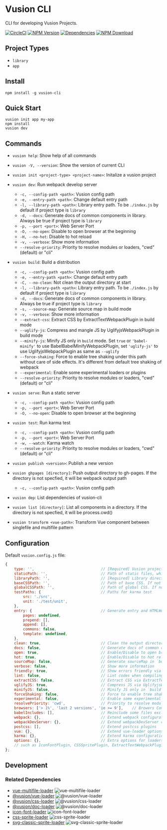 # Vusion CLI

CLI for developing Vusion Projects.

[![CircleCI][circleci-img]][circleci-url]
[![NPM Version][npm-img]][npm-url]
[![Dependencies][david-img]][david-url]
[![NPM Download][download-img]][download-url]

[circleci-img]: https://img.shields.io/circleci/project/github/vusion/vusion-cli.svg?style=flat-square
[circleci-url]: https://circleci.com/gh/vusion/vusion-cli
[npm-img]: http://img.shields.io/npm/v/vusion-cli.svg?style=flat-square
[npm-url]: http://npmjs.org/package/vusion-cli
[david-img]: http://img.shields.io/david/vusion/vusion-cli.svg?style=flat-square
[david-url]: https://david-dm.org/vusion/vusion-cli
[download-img]: https://img.shields.io/npm/dm/vusion-cli.svg?style=flat-square
[download-url]: https://npmjs.org/package/vusion-cli

## Project Types

- `library`
- `app`

## Install

``` shell
npm install -g vusion-cli
```

## Quick Start

``` shell
vusion init app my-app
npm install
vusion dev
```

## Commands

- `vusion help`: Show help of all commands
- `vusion -V, --version`: Show the version of current CLI

- `vusion init <project-type> <project-name>`: Initalize a vusion project
- `vusion dev`: Run webpack develop server
    - `-c, --config-path <path>`: Vusion config path
    - `-e, --entry-path <path>`: Change default entry path
    - `-l, --library-path <path>`: Library entry path. To be `./index.js` by default if project type is `library`
    - `-d, --docs`: Generate docs of common components in library. Always be true if project type is `library`
    - `-p, --port <port>`: Web Server Port
    - `-O, --no-open`: Disable to open browser at the beginning
    - `-H, --no-hot`: Disable to hot reload
    - `-v, --verbose`: Show more information
    - `--resolve-priority`: Priority to resolve modules or loaders, "cwd"(default) or "cli"
- `vusion build`: Build a distribution
    - `-c, --config-path <path>`: Vusion config path
    - `-e, --entry-path <path>`: Change default entry path
    - `-C, --no-clean`: Not clean the output directory at start
    - `-l, --library-path <path>`: Library entry path. To be `./index.js` by default if project type is `library`
    - `-d, --docs`: Generate docs of common components in library. Always be true if project type is `library`
    - `-s, --source-map`: Generate source map in build mode
    - `-v, --verbose`: Show more information
    - `--extract-css`: Extract CSS by ExtractTextWebpackPlugin in build mode
    - `--uglify-js`: Compress and mangle JS by UglifyjsWebpackPlugin in build mode
    - `--minify-js`: Minify JS only in `build` mode. Set `true` or `'babel-minify'` to use BabelBabelMinifyWebpackPlugin, set `'uglify-js'` to use UglifyjsWebpackPlugin as same as `--uglify`
    - `--force-shaking`: Force to enable tree shaking under this path without care of side effects. It\'s different from default tree shaking of webpack
    - `--experimental`: Enable some experimental loaders or plugins
    - `--resolve-priority`: Priority to resolve modules or loaders, "cwd"(default) or "cli"
- `vusion serve`: Run a static server
    - `-c, --config-path <path>`: Vusion config path
    - `-p, --port <port>`: Web Server Port
    - `-O, --no-open`: Disable to open browser at the beginning
- `vusion test`: Run karma test
    - `-c, --config-path <path>`: Vusion config path
    - `-p, --port <port>`: Web Server Port
    - `-w, --watch`: Karma watch
    - `--resolve-priority`: Priority to resolve modules or loaders, "cwd"(default) or "cli"
- `vusion publish <version>`: Publish a new version
- `vusion ghpages [directory]`: Push output directory to gh-pages. If the directory is not specfied, it will be webpack output path
    - `-c, --config-path <path>`: Vusion config path
- `vusion dep`: List dependencies of vusion-cli
- `vusion list [directory]`: List all components in a directory. If the directory is not specfied, it will be process.cwd()
- `vusion transform <vue-path>`: Transform Vue component between singlefile and multifile pattern

## Configuration

Default `vusion.config.js` file:

``` js
{
    type: '',                              // [Required] Vusion project type. 'library', 'app'
    staticPath: '',                        // Path of static files, which will be copied into destination directory. It accepts a String or Array.
    libraryPath: '',                       // [Required] Library directory path. To be srcPath by default
    baseCSSPath: '',                       // Path of base CSS. If not set, it will be `library/base/base.css`
    globalCSSPath: '',                     // Path of global CSS. If not set, it will be `library/base/global.css`
    testPaths: {                           // Paths for karma test
        src: './src',
        unit: './test/unit',
    },
    entry: {                               // Generate entry and HTMLWebpackPlugin automatically
        pages: undefined,
        prepend: [],
        append: [],
        commons: false,
        template: undefined,
    },
    clean: true,                           // Clean the output directory in `build` mode
    docs: false,                           // Generate docs of common components in library. Always be true if project type is `library`
    open: true,                            // Enable/Disable to open browser at the beginning in `dev` mode
    hot: true,                             // Enable/Disable to hot reload in `dev` mode
    sourceMap: false,                      // Generate sourceMap in `build` mode
    verbose: false,                        // Show more information
    friendly: true,                        // Show errors friendly via FriendlyErrorsPlugin in `dev` mode
    lint: false,                           // Lint codes when compiling via eslint-loader
    extractCSS: false,                     // Extract CSS via ExtractTextWebpackPlugin only in `build` mode
    uglifyJS: true,                        // Compress JS via UglifyjsWebpackPlugin only in `build` mode
    minifyJS: false,                       // Minify JS only in `build` mode. Set `true` or 'babel-minify' to use BabelBabelMinifyWebpackPlugin, set 'uglify-js' to use UglifyjsWebpackPlugin as same as `uglifyJS: true`
    forceShaking: false,                   // Force to enable tree shaking under this path without care of side effects. It's different from default tree shaking of webpack.
    experimental: false,                   // Enable some experimental loaders or plugins, like ModuleConcatenationPlugin
    resolvePriority: 'cwd',                // Priority to resolve modules or loaders, "cwd"(default) or "cli"
    browsers: ['> 1%', 'last 2 versions', 'ie >= 9'],    // Browers Compatibility referred in autoprefixer. See browserslist for more details
    babelIncludes: [],                     // Reinclude some files excluded in node_modules
    webpack: {},                           // Extend webpack configuration
    webpackDevServer: {},                  // Extend webpackDevServer configuration
    postcss: [],                           // Extend postcss plugins
    vue: {},                               // Extend vue-loader options
    karma: {},                             // Extend karma configuration
    options: {},                           // Extra options for loaders or plugins,
    // such as IconFontPlugin, CSSSpritePlugin, ExtractTextWebpackPlugin, UglifyjsWebpackPlugin, EnvironmentPlugin, BabelMinifyWebpackPlugin, CopyWebpackPlugin, ForceShakingPlugin
};

```

## Development

### Related Dependencies

- [vue-multifile-loader][vue-multifile-loader-url] ![vue-multifile-loader][vue-multifile-loader-img]
- [@vusion/vue-loader][vusion-vue-loader-url] ![@vusion/vue-loader][vusion-vue-loader-img]
- [@vusion/css-loader][vusion-css-loader-url] ![@vusion/css-loader][vusion-css-loader-img]
- [@vusion/doc-loader][vusion-doc-loader-url] ![@vusion/doc-loader][vusion-doc-loader-img]
- [icon-font-loader][icon-font-loader-url] ![icon-font-loader][icon-font-loader-img]
- [css-sprite-loader][css-sprite-loader-url] ![css-sprite-loader][css-sprite-loader-img]
- [svg-classic-sprite-loader][svg-classic-sprite-loader-url] ![svg-classic-sprite-loader][svg-classic-sprite-loader-img]

[vue-multifile-loader-img]: http://img.shields.io/npm/v/vue-multifile-loader.svg?style=flat-square
[vue-multifile-loader-url]: http://npmjs.org/package/vue-multifile-loader
[vusion-vue-loader-img]: http://img.shields.io/npm/v/@vusion/vue-loader.svg?style=flat-square
[vusion-vue-loader-url]: http://npmjs.org/package/@vusion/vue-loader
[vusion-css-loader-img]: http://img.shields.io/npm/v/@vusion/css-loader.svg?style=flat-square
[vusion-css-loader-url]: http://npmjs.org/package/@vusion/css-loader
[vusion-doc-loader-img]: http://img.shields.io/npm/v/@vusion/doc-loader.svg?style=flat-square
[vusion-doc-loader-url]: http://npmjs.org/package/@vusion/doc-loader
[icon-font-loader-img]: http://img.shields.io/npm/v/icon-font-loader.svg?style=flat-square
[icon-font-loader-url]: http://npmjs.org/package/icon-font-loader
[css-sprite-loader-img]: http://img.shields.io/npm/v/css-sprite-loader.svg?style=flat-square
[css-sprite-loader-url]: http://npmjs.org/package/css-sprite-loader
[svg-classic-sprite-loader-img]: http://img.shields.io/npm/v/svg-classic-sprite-loader.svg?style=flat-square
[svg-classic-sprite-loader-url]: http://npmjs.org/package/svg-classic-sprite-loader
